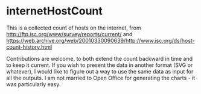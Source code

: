 internetHostCount
=================

This is a collected count of hosts on the internet, from http://ftp.isc.org/www/survey/reports/current/ and https://web.archive.org/web/20010330090639/http://www.isc.org/ds/host-count-history.html

Contributions are welcome, to both extend the count backward in time and to keep it current.  If you wish to present the data in another format (SVG or whatever), I would like to figure out a way to use the same data as input for all the outputs.  I am not married to Open Office for generating the charts - it was particularly easy.
